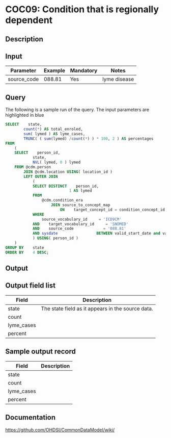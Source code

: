 <!---
Group:condition occurrence combinations
Name:COC09 Condition that is regionally dependent
Author:Patrick Ryan
CDM Version: 5.0
-->

# COC09: Condition that is regionally dependent

## Description
## Input

|  Parameter |  Example |  Mandatory |  Notes |
| --- | --- | --- | --- |
| source_code | 088.81 | Yes | lyme disease |

## Query
The following is a sample run of the query. The input parameters are highlighted in  blue  

```sql
SELECT    state,
        count(*) AS total_enroled,
        sum( lymed ) AS lyme_cases,
        TRUNC( ( sum(lymed) /count(*) ) * 100, 2 ) AS percentages
FROM
    (
    SELECT    person_id,
            state,
            NVL( lymed, 0 ) lymed
    FROM @cdm.person
        JOIN @cdm.location USING( location_id )
        LEFT OUTER JOIN
            (
            SELECT DISTINCT    person_id,
                            1 AS lymed
            FROM
                @cdm.condition_era
                    JOIN source_to_concept_map
                        ON    target_concept_id = condition_concept_id
            WHERE
                source_vocabulary_id     = 'ICD9CM'
            AND    target_vocabulary_id     = 'SNOMED'
            AND    source_code             = '088.81'
            AND sysdate                 BETWEEN valid_start_date and valid_end_date
            ) USING( person_id ) 
    )
GROUP BY    state
ORDER BY    4 DESC;
```

## Output

## Output field list

|  Field |  Description |
| --- | --- |
| state | The state field as it appears in the source data. |
| count |   |
| lyme_cases |   |
| percent |   |

## Sample output record

|  Field |  Description |
| --- | --- |
| state |   |
| count |   |
| lyme_cases |   |
| percent |   |

## Documentation
https://github.com/OHDSI/CommonDataModel/wiki/
